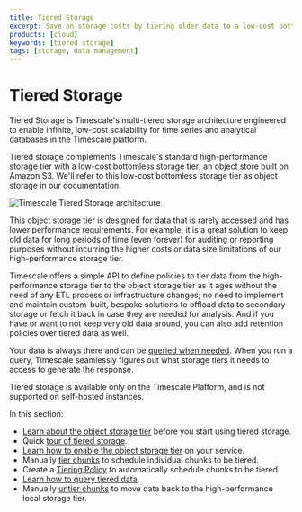 ```yaml
---
title: Tiered Storage
excerpt: Save on storage costs by tiering older data to a low-cost bottomless object storage tier
products: [cloud]
keywords: [tiered storage]
tags: [storage, data management]
---
```


# Tiered Storage
Tiered Storage is Timescale's multi-tiered storage architecture engineered to enable infinite, low-cost scalability for time series and analytical databases in the Timescale platform.

Tiered storage complements Timescale's standard high-performance storage tier with a low-cost bottomless storage tier;
an object store built on Amazon S3. We'll refer to this low-cost bottomless storage tier as object storage in our documentation.

<img
class="main-content__illustration"
src="https://assets.timescale.com/docs/images/timescale-tiered-storage-architecture.png"
width={1228} height={688}
alt="Timescale Tiered Storage architecture"
/>

This object storage tier is designed for data that is rarely accessed and has lower performance requirements.
For example, it is a great solution to keep old data for long periods of time (even forever) for auditing or reporting purposes
without incurring the higher costs or data size limitations of our high-performance storage tier.

<!-- vale Google.SmartQuotes = NO -->

Timescale offers a simple API to define policies to tier data from the high-performance storage tier to the object storage tier
as it ages without the need of any ETL process or infrastructure changes;
no need to implement and maintain custom-built, bespoke solutions to offload data to secondary storage
or fetch it back in case they are needed for analysis.
And if you have or want to not keep very old data around, you can also add retention policies over tiered data as well.

<!-- vale Google.SmartQuotes = YES -->

Your data is always there and can be [queried when needed][querying-tiered-data].
When you run a query, Timescale seamlessly figures out what storage tiers it needs to access to generate the response.

<Highlight type="info">
Tiered storage is available only on the Timescale Platform, and is not supported on self-hosted instances.  
</Highlight>

In this section:
* [Learn about the object storage tier][about-data-tiering] before you start using tiered storage.
* Quick [tour of tiered storage][tour-data-tiering].
* [Learn how to enable the object storage tier][enabling-data-tiering] on your service.
*  Manually [tier chunks][manual-tier-chunk] to schedule individual chunks to be tiered.
*  Create a [Tiering Policy][creating-data-tiering-policy] to automatically schedule chunks to be tiered.
* [Learn how to query tiered data][querying-tiered-data].
* Manually [untier chunks][untier-data] to move data back to the high-performance local storage tier.


[about-data-tiering]: /use-timescale/:currentVersion:/data-tiering/about-data-tiering/
[tour-data-tiering]: /use-timescale/:currentVersion:/data-tiering/tour-data-tiering/
[enabling-data-tiering]: /use-timescale/:currentVersion:/data-tiering/enabling-data-tiering/
[manual-tier-chunk]: /use-timescale/:currentVersion:/data-tiering/manual-tier-chunk/
[creating-data-tiering-policy]: /use-timescale/:currentVersion:/data-tiering/creating-data-tiering-policy/
[querying-tiered-data]: /use-timescale/:currentVersion:/data-tiering/querying-tiered-data/
[untier-data]: /use-timescale/:currentVersion:/data-tiering/untier-data/
